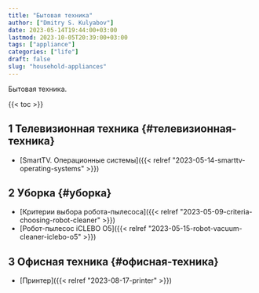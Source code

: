```yaml
---
title: "Бытовая техника"
author: ["Dmitry S. Kulyabov"]
date: 2023-05-14T19:44:00+03:00
lastmod: 2023-10-05T20:39:00+03:00
tags: ["appliance"]
categories: ["life"]
draft: false
slug: "household-appliances"
---
```


Бытовая техника.

<!--more-->

{{< toc >}}


## <span class="section-num">1</span> Телевизионная техника {#телевизионная-техника}

-   [SmartTV. Операционные системы]({{< relref "2023-05-14-smarttv-operating-systems" >}})


## <span class="section-num">2</span> Уборка {#уборка}

-   [Критерии выбора робота-пылесоса]({{< relref "2023-05-09-criteria-choosing-robot-cleaner" >}})
-   [Робот-пылесос iCLEBO O5]({{< relref "2023-05-15-robot-vacuum-cleaner-iclebo-o5" >}})


## <span class="section-num">3</span> Офисная техника {#офисная-техника}

-   [Принтер]({{< relref "2023-08-17-printer" >}})
